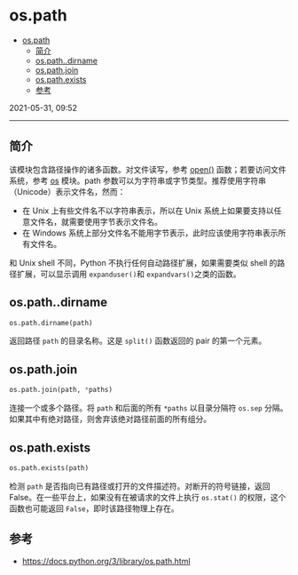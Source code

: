 # os.path

- [os.path](#ospath)
  - [简介](#简介)
  - [os.path..dirname](#ospathdirname)
  - [os.path.join](#ospathjoin)
  - [os.path.exists](#ospathexists)
  - [参考](#参考)

2021-05-31, 09:52
***

## 简介

该模块包含路径操作的诸多函数。对文件读写，参考 [open()](python_io.md#open) 函数；若要访问文件系统，参考 [os](../api/os.md) 模块。path 参数可以为字符串或字节类型。推荐使用字符串（Unicode）表示文件名，然而：

- 在 Unix 上有些文件名不以字符串表示，所以在 Unix 系统上如果要支持以任意文件名，就需要使用字节表示文件名。
- 在 Windows 系统上部分文件名不能用字节表示，此时应该使用字符串表示所有文件名。

和 Unix shell 不同，Python 不执行任何自动路径扩展，如果需要类似 shell 的路径扩展，可以显示调用 `expanduser()`和 `expandvars()`之类的函数。

## os.path..dirname

```python
os.path.dirname(path)
```

返回路径 `path` 的目录名称。这是 `split()` 函数返回的 pair 的第一个元素。

## os.path.join

```py
os.path.join(path, *paths)
```

连接一个或多个路径。将 `path` 和后面的所有 `*paths` 以目录分隔符 `os.sep` 分隔。如果其中有绝对路径，则舍弃该绝对路径前面的所有组分。

## os.path.exists

```py
os.path.exists(path)
```

检测 `path` 是否指向已有路径或打开的文件描述符。对断开的符号链接，返回 False。在一些平台上，如果没有在被请求的文件上执行 `os.stat()` 的权限，这个函数也可能返回 `False`，即时该路径物理上存在。

## 参考

- https://docs.python.org/3/library/os.path.html
